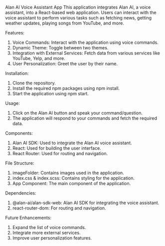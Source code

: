 Alan AI Voice Assistant App
This application integrates Alan AI, a voice assistant, into a React-based web application. Users can interact with the voice assistant to perform various tasks such as fetching news, getting weather updates, playing songs from YouTube, and more.

Features:
1) Voice Commands: Interact with the application using voice commands.
2) Dynamic Theme: Toggle between two themes.
3) Integration with External Services: Fetch data from various services like YouTube, Yelp, and more.
4) User Personalization: Greet the user by their name.


Installation:
1) Clone the repository.
2) Install the required npm packages using npm install.
3) Start the application using npm start.


Usage:
1) Click on the Alan AI button and speak your command/question.
2) The application will respond to your commands and fetch the required data.


Components:
1) Alan AI SDK: Used to integrate the Alan AI voice assistant.
2) React: Used for building the user interface.
3) React Router: Used for routing and navigation.

File Structure:
1) imageFolder: Contains images used in the application.
2) index.css & index.scss: Contains styling for the application.
3) App Component: The main component of the application.
   
Dependencies:
1) @alan-ai/alan-sdk-web: Alan AI SDK for integrating the voice assistant.
2) react-router-dom: For routing and navigation.


Future Enhancements:
1) Expand the list of voice commands.
2) Integrate more external services.
3) Improve user personalization features.

